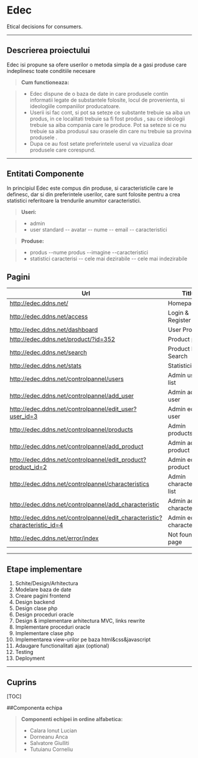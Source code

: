 Edec
===================
Etical decisions for consumers.

----------


Descrierea proiectului
-------------

Edec isi propune sa ofere userilor o metoda simpla de a gasi produse care indeplinesc toate conditiile necesare

> **Cum functioneaza:**

> - Edec dispune de o baza de date in care produsele contin informatii legate de substantele folosite, locul de provenienta, si ideologiile companiilor producatoare.
> - Userii isi fac cont, si pot sa seteze ce substante trebuie sa aiba un produs, in ce localitati trebuie sa fi fost produs , sau ce ideologii trebuie sa aiba compania care le produce. Pot sa seteze si ce nu trebuie sa aiba produsul sau orasele din care nu trebuie sa provina produsele . 
> - Dupa ce au fost setate preferintele userul va vizualiza doar produsele care corespund. 

-----------------------------------------------------
Entitati Componente
-------------------

In principiul Edec este compus din produse, si caracteristicile care le definesc, dar si din preferintele userilor, care sunt folosite pentru a crea statistici referitoare la trendurile anumitor caracteristici.


> **Useri:**

>- admin
>- user standard
>-- avatar
>-- nume
>-- email
>-- caracteristici

>**Produse:**

>- produs
>--nume produs
>--imagine
>--caracteristici
>- statistici caracterisi
>-- cele mai dezirabile
>-- cele mai indezirabile

Pagini
--------------
Url		    | Titlu
------------| ---
http://edec.ddns.net/                | Homepage
http://edec.ddns.net/access          | Login & Register
http://edec.ddns.net/dashboard       | User Profile
http://edec.ddns.net/product/?id=352 | Product page
http://edec.ddns.net/search          | Product list / Search
http://edec.ddns.net/stats     | Statistici
http://edec.ddns.net/controlpannel/users     | Admin users list
http://edec.ddns.net/controlpannel/add_user	| Admin add user
http://edec.ddns.net/controlpannel/edit_user?user_id=3	| Admin edit user
http://edec.ddns.net/controlpannel/products  | Admin products list
http://edec.ddns.net/controlpannel/add_product | Admin add product
http://edec.ddns.net/controlpannel/edit_product?product_id=2 | Admin edit product
http://edec.ddns.net/controlpannel/characteristics | Admin characteristics list
http://edec.ddns.net/controlpannel/add_characteristic | Admin add characteristic 
http://edec.ddns.net/controlpannel/edit_characteristic?characteristic_id=4 | Admin edit characteristic 
http://edec.ddns.net/error/index		| Not found page


-------
Etape implementare
------------------------

1. Schite/Design/Arhitectura
2. Modelare baza de date
3. Creare pagini frontend
4. Design backend
5. Design clase php
6. Design proceduri oracle
7. Design & implementare arhitectura MVC, links rewrite
8. Implementare proceduri oracle
9. Implementare clase php
10. Implementarea view-urilor pe baza html&css&javascript
11. Adaugare functionalitati ajax (optional)
12. Testing
13. Deployment

----------------------
Cuprins
-----------------------

[TOC]


##Componenta echipa

> **Componenti echipei in ordine alfabetica:**
> 
>- Calara Ionut Lucian
>- Dorneanu Anca
>- Salvatore Giulliti
>- Tutuianu Corneliu